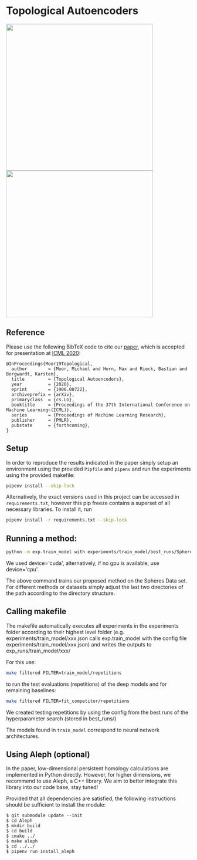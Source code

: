 # Topological Autoencoders

<img src="animations/topoae.gif" width="400"> <img src="animations/vanilla.gif" width="400">

## Reference

Please use the following BibTeX code to cite our [paper](https://arxiv.org/abs/1906.00722),
which is accepted for presentation at [ICML 2020](https://icml.cc/Conferences/2020):

```
@InProceedings{Moor19Topological,
  author        = {Moor, Michael and Horn, Max and Rieck, Bastian and Borgwardt, Karsten},
  title         = {Topological Autoencoders},
  year          = {2020},
  eprint        = {1906.00722},
  archiveprefix = {arXiv},
  primaryclass  = {cs.LG},
  booktitle     = {Proceedings of the 37th International Conference on Machine Learning~(ICML)},
  series        = {Proceedings of Machine Learning Research},
  publisher     = {PMLR},
  pubstate      = {forthcoming},
}
```  

## Setup
In order to reproduce the results indicated in the paper simply setup an
environment using the provided `Pipfile` and `pipenv` and run the experiments
using the provided makefile:

```bash
pipenv install --skip-lock  
```

Alternatively, the exact versions used in this project can be accessed in ```requirements.txt```, however
this pip freeze contains a superset of all necessary libraries. To install it, run
```bash
pipenv install -r requirements.txt --skip-lock
```
  
## Running a method:
```bash
python -m exp.train_model with experiments/train_model/best_runs/Spheres/TopoRegEdgeSymmetric.json device='cuda' 
```
We used device='cuda', alternatively, if no gpu is available, use device='cpu'.

The above command trains our proposed method on the Spheres Data set. For different methods or datasets
simply adjust the last two directories of the path according to the directory structure.


## Calling makefile
The makefile automatically executes all experiments in the experiments folder
according to their highest level folder (e.g. experiments/train_model/xxx.json
calls exp.train_model with the config file experiments/train_model/xxx.json)
and writes the outputs to exp_runs/train_model/xxx/

For this use:
```bash
make filtered FILTER=train_model/repetitions
```
to run the test evaluations (repetitions) of the deep models
and for remaining baselines:
```bash
make filtered FILTER=fit_competitor/repetitions
```

We created testing repetitions by using the config from the best runs of the hyperparameter search (stored in best_runs/)


The models found in `train_model` correspond to neural network architectures.  

## Using Aleph (optional)

In the paper, low-dimensional persistent homology calculations are
implemented in Python directly. However, for higher dimensions, we
recommend to use Aleph, a C++ library. We aim to better integrate this
library into our code base, stay tuned!

Provided that all dependencies are satisfied, the following instructions should be sufficient
to install the module:

    $ git submodule update --init
    $ cd Aleph
    $ mkdir build
    $ cd build
    $ cmake ../
    $ make aleph
    $ cd ../../
    $ pipenv run install_aleph

